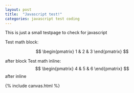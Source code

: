 ```yaml
---
layout: post
title:  "Javascript test!"
categories: javascript test coding
---
```


This is just a small testpage to check for javascript

Test math block: 

$$ 
\begin{pmatrix} 1 & 2 & 3 \end{pmatrix} 
$$ 

after block
Test math inline: $$ \begin{pmatrix} 4 & 5 & 6 \end{pmatrix} $$ after inline

{% include canvas.html %}

